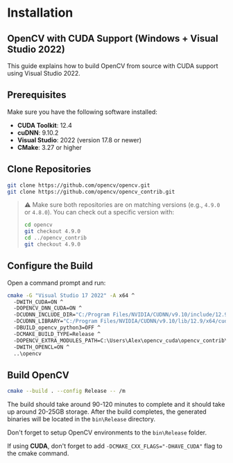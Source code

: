 # Installation

## OpenCV with CUDA Support (Windows + Visual Studio 2022)

This guide explains how to build OpenCV from source with CUDA support using Visual Studio 2022.

## Prerequisites

Make sure you have the following software installed:

- **CUDA Toolkit**: 12.4
- **cuDNN**: 9.10.2
- **Visual Studio**: 2022 (version 17.8 or newer)
- **CMake**: 3.27 or higher

## Clone Repositories

```bash
git clone https://github.com/opencv/opencv.git
git clone https://github.com/opencv/opencv_contrib.git
```

> ⚠️ Make sure both repositories are on matching versions (e.g., `4.9.0` or `4.8.0`). You can check out a specific version with:
>
> ```bash
> cd opencv
> git checkout 4.9.0
> cd ../opencv_contrib
> git checkout 4.9.0
> ```

## Configure the Build

Open a command prompt and run:

```bash
cmake -G "Visual Studio 17 2022" -A x64 ^
  -DWITH_CUDA=ON ^
  -DOPENCV_DNN_CUDA=ON ^
  -DCUDNN_INCLUDE_DIR="C:/Program Files/NVIDIA/CUDNN/v9.10/include/12.9" ^
  -DCUDNN_LIBRARY="C:/Program Files/NVIDIA/CUDNN/v9.10/lib/12.9/x64/cudnn.lib" ^
  -DBUILD_opencv_python3=OFF ^
  -DCMAKE_BUILD_TYPE=Release ^
  -DOPENCV_EXTRA_MODULES_PATH=C:\Users\Alex\opencv_cuda\opencv_contrib\modules ^
  -DWITH_OPENCL=ON ^
  ..\opencv
```

## Build OpenCV

```bash
cmake --build . --config Release -- /m
```
The build should take around 90-120 minutes to complete and it should take up around 20-25GB storage.
After the build completes, the generated binaries will be located in the `bin\Release` directory.

Don't forget to setup OpenCV environments to the `bin\Release` folder.

If using **CUDA**, don't forget to add `-DCMAKE_CXX_FLAGS="-DHAVE_CUDA"` flag to the cmake command.